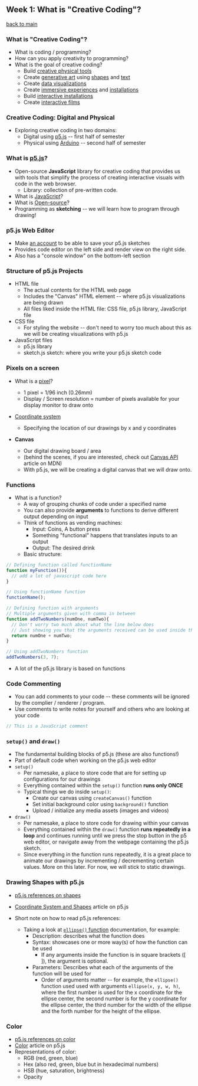 ## Week 1: What is "Creative Coding"?

[back to main](../index.md)

### What is "Creative Coding"?

* What is coding / programming?
* How can you apply creativity to programming?
* What is the goal of creative coding?
  * Build [creative physical tools](https://www.youtube.com/watch?v=hFZFjoX2cGg)
  * Create [generative art](https://en.wikipedia.org/wiki/Generative_art) using [shapes](http://mariuswatz.com/works/abstract01js/) and [text](https://benfry.com/safire/)
  * Create [data visualizations](http://jillhubley.com/project/nyctrees/)
  * Create [immersive experiences](http://flong.com/archive/projects/augmented-hand-series/) and [installations](https://www.teamlab.art/w/shifting_valley_living_creatures/)
  * Build [interactive installations](https://www.youtube.com/watch?v=kV8v2GKC8WA)
  * Create [interactive films](https://stonewallforever.org/)



### Creative Coding: Digital and Physical

* Exploring creative coding in two domains:
  * Digital using [p5.js](https://p5js.org/) -- first half of semester
  * Physical using [Arduino](https://www.arduino.cc/) -- second half of semester



### What is [p5.js](https://p5js.org/)?

* Open-source **JavaScript** library for creative coding that provides us with tools that simplify the process of creating interactive visuals with code in the web browser.
  * Library: collection of pre-written code. 
* What is [JavaScript](https://developer.mozilla.org/en-US/docs/Web/JavaScript)?
* What is [Open-source](https://en.wikipedia.org/wiki/Open-source_software)?
* Programming as **sketching** -- we will learn how to program through drawing!



### p5.js Web Editor

* Make [an account](https://editor.p5js.org/signup) to be able to save your p5.js sketches
* Provides code editor on the left side and render view on the right side.
* Also has a "console window" on the bottom-left section



### Structure of p5.js Projects

* HTML file
  * The actual contents for the HTML web page
  * Includes the "Canvas" HTML element -- where p5.js visualizations are being drawn
  * All files liked inside the HTML file: CSS file, p5.js library, JavaScript file
* CSS file
  * For styling the website -- don't need to worry too much about this as we will be creating visualizations with p5.js
* JavaScript files
  * p5.js library
  * sketch.js sketch: where you write your p5.js sketch code



### Pixels on a screen

* What is a [pixel](https://en.wikipedia.org/wiki/Pixel)?
  * 1 pixel = 1/96 inch (0.26mm)
  * Display / Screen resolution = number of pixels available for your display monitor to draw onto

* [Coordinate system](https://editor.p5js.org/js6450/sketches/gCoI-ztDu)
  * Specifying the location of our drawings by x and y coordinates
* **Canvas**
  * Our digital drawing board / area
  * (behind the scenes, if you are interested, check out [Canvas API](https://developer.mozilla.org/en-US/docs/Web/API/Canvas_API) article on MDN) 
  * With p5.js, we will be creating a digital canvas that we will draw onto.



### Functions

* What is a function?
  * A way of grouping chunks of code under a specified name
  * You can also provide **arguments** to functions to derive different output depending on input
  * Think of functions as vending machines:
    * Input: Coins, A button press
    * Something "functional" happens that translates inputs to an output
    * Output: The desired drink
  * Basic structure:

```js
// Defining function called functionName
function myFunction()){
  // add a lot of javascript code here
}

// Using functionName function
functionName();

// Defining function with arguments
// Multiple arguments given with comma in between
function addTwoNumbers(numOne, numTwo){
  // Don't worry two much about what the line below does
  // Just showing you that the arguments received can be used inside the function
  return numOne + numTwo;
}

// Using addTwoNumbers function
addTwoNumbers(3, 7);
```

* A lot of the p5.js library is based on functions



### Code Commenting

* You can add comments to your code -- these comments will be ignored by the complier / renderer / program.
* Use comments to write notes for yourself and others who are looking at your code

```js
// This is a JavaScript comment
```



### `setup()` and `draw()`

* The fundamental building blocks of p5.js (these are also functions!)
* Part of default code when working on the p5.js web editor
* `setup()`
  * Per namesake, a place to store code that are for setting up configurations for our drawings
  * Everything contained within the `setup()` function **runs only ONCE**
  * Typical things we do inside `setup()`:
    * Create our canvas using `createCanvas()` function
    * Set initial background color using `background()` function
    * Upload / initialize any media assets (images and videos)
* `draw()`
  * Per namesake, a place to store code for drawing within your canvas
  * Everything contained within the `draw()` function **runs repeatedly in a loop** and continues running until we press the stop button in the p5 web editor, or navigate away from the webpage containing the p5.js sketch.
  * Since everything in the function runs repeatedly, it is a great place to animate our drawings by incrementing / decrementing certain values. More on this later. For now, we will stick to static drawings.



### Drawing Shapes with p5.js

* [p5.js references on shapes](https://p5js.org/reference/#group-Shape)

* [Coordinate System and Shapes](https://p5js.org/learn/coordinate-system-and-shapes.html) article on p5.js
* Short note on how to read p5.js references:
  * Taking a look at [`ellipse()` function](https://p5js.org/reference/#/p5/ellipse) documentation, for example:
    * Description: describes what the function does
    * Syntax: showcases one or more way(s) of how the function can be used
      * If any arguments inside the function is in square brackets ([ ]), the argument is optional.
    * Parameters: Describes what each of the arguments of the function will be used for
      * Order of arguments matter -- for example, the `ellipse()` function used used with arguments `ellipse(x, y, w, h)`, where the first number is used for the x coordinate for the ellipse center, the second number is for the y coordinate for the ellipse center, the third  number for the width of the ellipse and the forth number for the height of the ellipse.



### Color

* [p5.js references on color](https://p5js.org/reference/#group-Color)
* [Color](https://p5js.org/learn/color.html) article on p5.js
* Representations of color:
  * RGB (red, green, blue)
  * Hex (also red, green, blue but in hexadecimal numbers)
  * HSB (hue, saturation, brightness)
  * Opacity